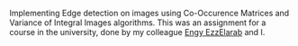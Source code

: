 Implementing Edge detection on images using Co-Occurence Matrices and Variance of Integral Images algorithms.
This was an assignment for a course in the university, done by my colleague
[Engy EzzElarab](https://github.com/EngyEzzElarab) and I.